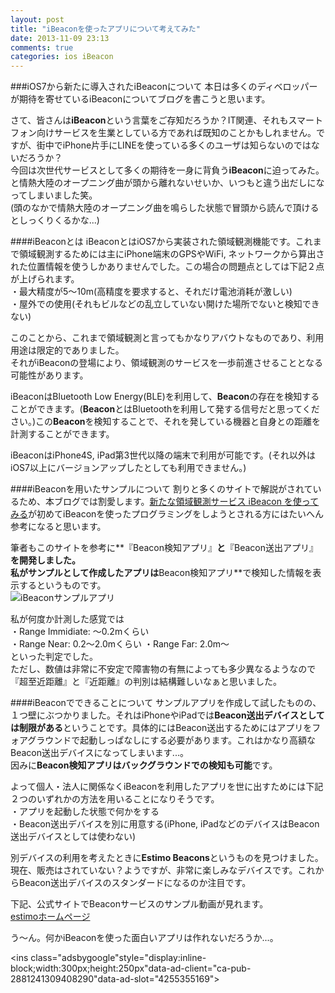 ```yaml
---
layout: post
title: "iBeaconを使ったアプリについて考えてみた"
date: 2013-11-09 23:13
comments: true
categories: ios iBeacon
---
```


###iOS7から新たに導入されたiBeaconについて
本日は多くのディベロッパーが期待を寄せているiBeaconについてブログを書こうと思います。  

さて、皆さんは**iBeacon**という言葉をご存知だろうか？IT関連、それもスマートフォン向けサービスを生業としている方であれば既知のことかもしれません。ですが、街中でiPhone片手にLINEを使っている多くのユーザは知らないのではないだろうか？  
今回は次世代サービスとして多くの期待を一身に背負う**iBeacon**に迫ってみた。  
と情熱大陸のオープニング曲が頭から離れないせいか、いつもと違う出だしになってしまいました笑。  
(頭のなかで情熱大陸のオープニング曲を鳴らした状態で冒頭から読んで頂けるとしっくりくるかな...)

<!--more-->

####iBeaconとは
iBeaconとはiOS7から実装された領域観測機能です。これまで領域観測するためには主にiPhone端末のGPSやWiFi, ネットワークから算出された位置情報を使うしかありませんでした。この場合の問題点としては下記２点が上げられます。  
・最大精度が5〜10m(高精度を要求すると、それだけ電池消耗が激しい)  
・屋外での使用(それもビルなどの乱立していない開けた場所でないと検知できない)  

このことから、これまで領域観測と言ってもかなりアバウトなものであり、利用用途は限定的でありました。  
それがiBeaconの登場により、領域観測のサービスを一歩前進させることとなる可能性があります。  

iBeaconはBluetooth Low Energy(BLE)を利用して、**Beacon**の存在を検知することができます。(**Beacon**とはBluetoothを利用して発する信号だと思ってください。)この**Beacon**を検知することで、それを発している機器と自身との距離を計測することができます。  

iBeaconはiPhone4S, iPad第3世代以降の端末で利用が可能です。(それ以外はiOS7以上にバージョンアップしたとしても利用できません。)  

####iBeaconを用いたサンプルについて
割りと多くのサイトで解説がされているため、本ブログでは割愛します。[新たな領域観測サービス iBeacon を使ってみる](http://dev.classmethod.jp/references/ios7-ibeacon-api/)が初めてiBeaconを使ったプログラミングをしようとされる方にはたいへん参考になると思います。  

筆者もこのサイトを参考に**『Beacon検知アプリ』**と**『Beacon送出アプリ』**を開発しました。  
私がサンプルとして作成したアプリは**Beacon検知アプリ**で検知した情報を表示するというものです。  
![iBeaconサンプルアプリ](/images/iBeacon_sample.png)  

私が何度か計測した感覚では  
・Range Immidiate: 〜0.2mくらい  
・Range Near: 0.2〜2.0mくらい
・Range Far: 2.0m〜  
といった判定でした。  
ただし、数値は非常に不安定で障害物の有無によっても多少異なるようなので『超至近距離』と『近距離』の判別は結構難しいなぁと思いました。  

####iBeaconでできることについて
サンプルアプリを作成して試したものの、１つ壁にぶつかりました。それはiPhoneやiPadでは**Beacon送出デバイスとしては制限がある**ということです。具体的にはBeacon送出するためにはアプリをフォアグラウンドで起動しっぱなしにする必要があります。これはかなり高額なBeacon送出デバイスになってしまいます...。  
因みに**Beacon検知アプリはバックグラウンドでの検知も可能**です。  

よって個人・法人に関係なくiBeaconを利用したアプリを世に出すためには下記２つのいずれかの方法を用いることになりそうです。  
・アプリを起動した状態で何かをする  
・Beacon送出デバイスを別に用意する(iPhone, iPadなどのデバイスはBeacon送出デバイスとしては使わない)  

別デバイスの利用を考えたときに**Estimo Beacons**というものを見つけました。現在、販売はされていない？ようですが、非常に楽しみなデバイスです。これからBeacon送出デバイスのスタンダードになるのか注目です。  

下記、公式サイトでBeaconサービスのサンプル動画が見れます。  
[estimoホームページ](http://estimote.com/)  


う〜ん。何かiBeaconを使った面白いアプリは作れないだろうか...。

<script async src="//pagead2.googlesyndication.com/pagead/js/adsbygoogle.js"></script>
<!-- 広告１ -->
<ins class="adsbygoogle"style="display:inline-block;width:300px;height:250px"data-ad-client="ca-pub-2881241309408290"data-ad-slot="4255355169"></ins>
<script>
(adsbygoogle = window.adsbygoogle || []).push({});
</script>
